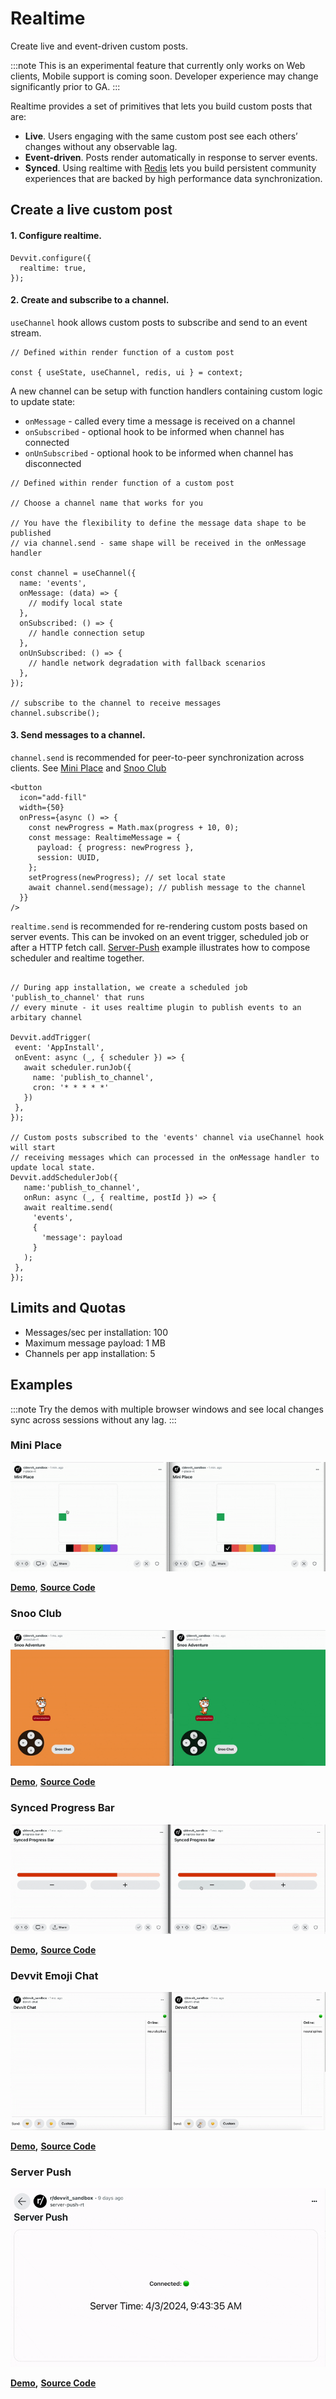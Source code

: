 # Realtime

Create live and event-driven custom posts.

:::note
This is an experimental feature that currently only works on Web clients, Mobile support is coming soon. Developer experience may change significantly prior to GA.
:::

Realtime provides a set of primitives that lets you build custom posts that are:

- **Live**. Users engaging with the same custom post see each others’ changes without any observable lag.
- **Event-driven**. Posts render automatically in response to server events.
- **Synced**. Using realtime with [Redis](redis.md) lets you build persistent community experiences that are backed by high performance data synchronization.

## Create a live custom post

#### 1. Configure realtime.

```tsx
Devvit.configure({
  realtime: true,
});
```

#### 2. Create and subscribe to a channel.

`useChannel` hook allows custom posts to subscribe and send to an event stream.

```tsx
// Defined within render function of a custom post

const { useState, useChannel, redis, ui } = context;
```

A new channel can be setup with function handlers containing custom logic to update state:

- `onMessage` - called every time a message is received on a channel
- `onSubscribed` - optional hook to be informed when channel has connected
- `onUnSubscribed` - optional hook to be informed when channel has disconnected

```tsx
// Defined within render function of a custom post

// Choose a channel name that works for you

// You have the flexibility to define the message data shape to be published
// via channel.send - same shape will be received in the onMessage handler

const channel = useChannel({
  name: 'events',
  onMessage: (data) => {
    // modify local state
  },
  onSubscribed: () => {
    // handle connection setup
  },
  onUnSubscribed: () => {
    // handle network degradation with fallback scenarios
  },
});

// subscribe to the channel to receive messages
channel.subscribe();
```

#### 3. Send messages to a channel.

`channel.send` is recommended for peer-to-peer synchronization across clients. See [Mini Place](#mini-place) and [Snoo Club](#snoo-club)

```tsx
<button
  icon="add-fill"
  width={50}
  onPress={async () => {
    const newProgress = Math.max(progress + 10, 0);
    const message: RealtimeMessage = {
      payload: { progress: newProgress },
      session: UUID,
    };
    setProgress(newProgress); // set local state
    await channel.send(message); // publish message to the channel
  }}
/>
```

`realtime.send` is recommended for re-rendering custom posts based on server events. This can be invoked on an event trigger, scheduled job or after a HTTP fetch call. [Server-Push](#server-push) example illustrates how to compose scheduler and realtime together.

```tsx

// During app installation, we create a scheduled job 'publish_to_channel' that runs
// every minute - it uses realtime plugin to publish events to an arbitary channel

Devvit.addTrigger(
 event: 'AppInstall',
 onEvent: async (_, { scheduler }) => {
   await scheduler.runJob({
     name: 'publish_to_channel',
     cron: '* * * * *'
   })
 },
});

// Custom posts subscribed to the 'events' channel via useChannel hook will start
// receiving messages which can processed in the onMessage handler to update local state.
Devvit.addSchedulerJob({
   name:'publish_to_channel',
   onRun: async (_, { realtime, postId }) => {
   await realtime.send(
     'events',
     {
       'message': payload
     }
   );
 },
});
```

## Limits and Quotas

- Messages/sec per installation: 100
- Maximum message payload: 1 MB
- Channels per app installation: 5

## Examples

:::note
Try the demos with multiple browser windows and see local changes sync across sessions without any lag.
:::

### Mini Place

![mini_place_high](./assets/realtime/mini_place_high.gif)

**[Demo](https://sh.reddit.com/r/devvit_sandbox/comments/1bumd7e/mini_place/)**,
**[Source Code](https://github.com/reddit/devvit/tree/main/packages/apps/mini-place)**

### Snoo Club

![snoo_club](./assets/realtime/snoo_club.gif)

**[Demo](https://sh.reddit.com/r/devvit_sandbox/comments/1bunpzv/interactive_snooclub/)**,
**[Source Code](https://github.com/reddit/devvit/tree/main/packages/apps/snooclub)**

### Synced Progress Bar

![synced_progress_bar](./assets/realtime/synced_progress_bar.gif)

**[Demo](https://sh.reddit.com/r/devvit_sandbox/comments/1b3ccp9/synced_progress_bar/),**
**[Source Code](https://github.com/reddit/devvit/tree/main/packages/apps/synced-progress-bar)**

### Devvit Emoji Chat

![devvit_emoji_chat](./assets/realtime/devvit_emoji_chat.gif)

**[Demo](https://sh.reddit.com/r/devvit_sandbox/comments/1b15qqp/devvit_chat/),**
**[Source Code](https://github.com/reddit/devvit/tree/main/packages/apps/devvit-emoji-chat)**

### Server Push

![server_push](./assets/realtime/server_push.gif)

**[Demo](https://sh.reddit.com/r/devvit_sandbox/comments/1bnnc60/server_push/),**
**[Source Code](https://github.com/reddit/devvit/tree/main/packages/apps/server-push)**
